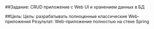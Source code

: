 ##Задание:
CRUD приложение с Web UI и хранением данных в БД

##Цель:
Цель: разрабатывать полноценные классические Web-приложения Результат: Web-приложение полностью на стеке Spring
